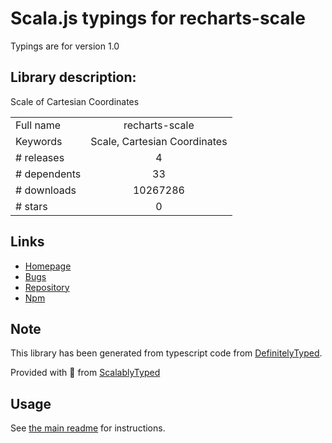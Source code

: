 
# Scala.js typings for recharts-scale

Typings are for version 1.0

## Library description:
Scale of Cartesian Coordinates

|                    |                 |
| ------------------ | :-------------: |
| Full name          | recharts-scale |
| Keywords           | Scale, Cartesian Coordinates |
| # releases         | 4 |
| # dependents       | 33 |
| # downloads        | 10267286 |
| # stars            | 0 |

## Links
- [Homepage](https://github.com/recharts/recharts-scale)
- [Bugs](https://github.com/recharts/recharts-scale/issues)
- [Repository](https://github.com/recharts/recharts-scale)
- [Npm](https://www.npmjs.com/package/recharts-scale)
    


## Note
This library has been generated from typescript code from [DefinitelyTyped](https://definitelytyped.org).

Provided with :purple_heart: from [ScalablyTyped](https://github.com/oyvindberg/ScalablyTyped)

## Usage
See [the main readme](../../readme.md) for instructions.



